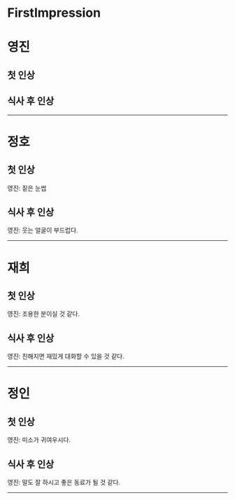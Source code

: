 # FirstImpression

# 영진
## 첫 인상


## 식사 후 인상

---
# 정호
## 첫 인상
영진: 짙은 눈썹

## 식사 후 인상
영진: 웃는 얼굴이 부드럽다.

---
# 재희
## 첫 인상
영진: 조용한 분이실 것 같다.

## 식사 후 인상
영진: 친해지면 재밌게 대화할 수 있을 것 같다.

---
# 정인
## 첫 인상
영진: 미소가 귀여우시다.

## 식사 후 인상
영진: 말도 잘 하시고 좋은 동료가 될 것 같다.

---
